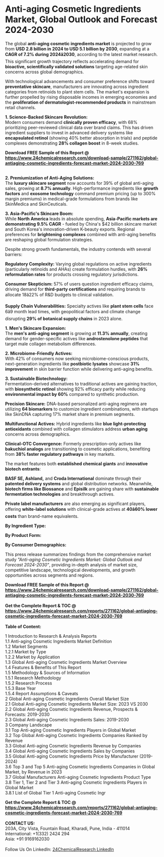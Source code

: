 <h1>Anti-aging Cosmetic Ingredients Market, Global Outlook and Forecast 2024-2030</h1><p>The global <strong>anti-aging cosmetic ingredients market</strong> is projected to grow from <strong>USD 2.8 billion in 2024 to USD 5.1 billion by 2030</strong>, expanding at a <strong>CAGR of 7.2% during 2024â2030</strong>, according to the latest market research. This significant growth trajectory reflects accelerating demand for <strong>bioactive, scientifically validated solutions</strong> targeting age-related skin concerns across global demographics.</p><p>With technological advancements and consumer preference shifts toward <strong>preventative skincare</strong>, manufacturers are innovating across ingredient categories from retinoids to plant stem cells. The market's expansion is further propelled by rising disposable incomes in emerging economies and the <strong>proliferation of dermatologist-recommended products</strong> in mainstream retail channels.</p><p><strong>1. Science-Backed Skincare Revolution:</strong><br>
Modern consumers demand <strong>clinically proven efficacy</strong>, with 68% prioritizing peer-reviewed clinical data over brand claims. This has driven ingredient suppliers to invest in advanced delivery systems like <strong>encapsulated retinol</strong> (showing 40% better absorption in trials) and peptide complexes demonstrating <strong>28% collagen boost</strong> in 8-week studies.</p><div><b>Download FREE Sample of this Report @ 
            <a href="https://www.24chemicalresearch.com/download-sample/271162/global-antiaging-cosmetic-ingredients-forecast-market-2024-2030-769">
            https://www.24chemicalresearch.com/download-sample/271162/global-antiaging-cosmetic-ingredients-forecast-market-2024-2030-769</a></b></div><br><p><strong>2. Premiumization of Anti-Aging Solutions:</strong><br>
The <strong>luxury skincare segment</strong> now accounts for 39% of global anti-aging sales, growing at <strong>8.7% annually</strong>. High-performance ingredients like <strong>growth factors</strong> and <strong>exosome technology</strong> command premium pricing (up to 300% margin premiums) in medical-grade formulations from brands like SkinMedica and SkinCeuticals.</p><p><strong>3. Asia-Pacific's Skincare Boom:</strong><br>
While <strong>North America</strong> leads in absolute spending, <strong>Asia-Pacific markets are demonstrating 9.5% CAGR</strong> - fueled by China's $42 billion skincare market and South Korea's innovation-driven K-beauty exports. Regional preferences for <strong>brightening complexes</strong> combined with anti-aging benefits are reshaping global formulation strategies.</p><p>Despite strong growth fundamentals, the industry contends with several barriers:</p><p><strong>Regulatory Complexity:</strong> Varying global regulations on active ingredients (particularly retinoids and AHAs) create formulation hurdles, with <strong>26% reformulation rates</strong> for products crossing regulatory jurisdictions.</p><p><strong>Consumer Skepticism:</strong> 57% of users question ingredient efficacy claims, driving demand for <strong>third-party certifications</strong> and requiring brands to allocate 18â22% of R&amp;D budgets to clinical validation.</p><p><strong>Supply Chain Vulnerabilities:</strong> Specialty actives like <strong>plant stem cells</strong> face 6â9 month lead times, with geopolitical factors and climate change disrupting <strong>29% of botanical supply chains</strong> in 2023 alone.</p><p><strong>1. Men's Skincare Expansion:</strong><br>
The <strong>men's anti-aging segment</strong> is growing at <strong>11.3% annually</strong>, creating demand for gender-specific actives like <strong>androstenolone peptides</strong> that target male collagen metabolism differences.</p><p><strong>2. Microbiome-Friendly Actives:</strong><br>
With 42% of consumers now seeking microbiome-conscious products, next-generation ingredients like <strong>postbiotic lysates</strong> showcase <strong>31% improvement</strong> in skin barrier function while delivering anti-aging benefits.</p><p><strong>3. Sustainable Biotechnology:</strong><br>
Fermentation-derived alternatives to traditional actives are gaining traction, with <strong>biosynthetic retinol</strong> showing 92% efficacy parity while reducing <strong>environmental impact by 60%</strong> compared to synthetic production.</p><p><strong>Precision Skincare:</strong> DNA-based personalized anti-aging regimens are utilizing <strong>64 biomarkers</strong> to customize ingredient combinations, with startups like SkinDNA capturing 17% market share in premium segments.</p><p><strong>Multifunctional Actives:</strong> Hybrid ingredients like <strong>blue light-protecting antioxidants</strong> combined with collagen stimulators address <strong>urban aging</strong> concerns across demographics.</p><p><strong>Clinical-OTC Convergence:</strong> Formerly prescription-only actives like <strong>bakuchiol analogs</strong> are transitioning to cosmetic applications, benefiting from <strong>38% faster regulatory pathways</strong> in key markets.</p><p>The market features both <strong>established chemical giants</strong> and <strong>innovative biotech entrants</strong>:</p><p><strong>BASF SE, Ashland,</strong> and <strong>Croda International</strong> dominate through their <strong>patented delivery systems</strong> and global distribution networks. Meanwhile, <strong>biotech firms like Biossance</strong> and <strong>Episilk</strong> are gaining share with <strong>sustainable fermentation technologies</strong> and breakthrough actives.</p><p><strong>Private label manufacturers</strong> are also emerging as significant players, offering <strong>white-label solutions</strong> with clinical-grade actives at <strong>40â60% lower costs</strong> than brand-name equivalents.</p><p><strong>By Ingredient Type:</strong></p><p><strong>By Product Form:</strong></p><p><strong>By Consumer Demographics:</strong></p><p>This press release summarizes findings from the comprehensive market study <em>"Anti-aging Cosmetic Ingredients Market: Global Outlook and Forecast 2024-2030"</em>, providing in-depth analysis of market size, competitive landscape, technological developments, and growth opportunities across segments and regions.</p><div><b>Download FREE Sample of this Report @ 
            <a href="https://www.24chemicalresearch.com/download-sample/271162/global-antiaging-cosmetic-ingredients-forecast-market-2024-2030-769">
            https://www.24chemicalresearch.com/download-sample/271162/global-antiaging-cosmetic-ingredients-forecast-market-2024-2030-769</a></b></div><br><div><b>Get the Complete Report & TOC @ 
            <a href="https://www.24chemicalresearch.com/reports/271162/global-antiaging-cosmetic-ingredients-forecast-market-2024-2030-769">
            https://www.24chemicalresearch.com/reports/271162/global-antiaging-cosmetic-ingredients-forecast-market-2024-2030-769</a></b></div><br>
            <b>Table of Content:</b><p>1 Introduction to Research & Analysis Reports<br />
    1.1 Anti-aging Cosmetic Ingredients Market Definition<br />
    1.2 Market Segments<br />
        1.2.1 Market by Type<br />
        1.2.2 Market by Application<br />
    1.3 Global Anti-aging Cosmetic Ingredients Market Overview<br />
    1.4 Features & Benefits of This Report<br />
    1.5 Methodology & Sources of Information<br />
        1.5.1 Research Methodology<br />
        1.5.2 Research Process<br />
        1.5.3 Base Year<br />
        1.5.4 Report Assumptions & Caveats<br />
2 Global Anti-aging Cosmetic Ingredients Overall Market Size<br />
    2.1 Global Anti-aging Cosmetic Ingredients Market Size: 2023 VS 2030<br />
    2.2 Global Anti-aging Cosmetic Ingredients Revenue, Prospects & Forecasts: 2019-2030<br />
    2.3 Global Anti-aging Cosmetic Ingredients Sales: 2019-2030<br />
3 Company Landscape<br />
    3.1 Top Anti-aging Cosmetic Ingredients Players in Global Market<br />
    3.2 Top Global Anti-aging Cosmetic Ingredients Companies Ranked by Revenue<br />
    3.3 Global Anti-aging Cosmetic Ingredients Revenue by Companies<br />
    3.4 Global Anti-aging Cosmetic Ingredients Sales by Companies<br />
    3.5 Global Anti-aging Cosmetic Ingredients Price by Manufacturer (2019-2024)<br />
    3.6 Top 3 and Top 5 Anti-aging Cosmetic Ingredients Companies in Global Market, by Revenue in 2023<br />
    3.7 Global Manufacturers Anti-aging Cosmetic Ingredients Product Type<br />
    3.8 Tier 1, Tier 2 and Tier 3 Anti-aging Cosmetic Ingredients Players in Global Market<br />
        3.8.1 List of Global Tier 1 Anti-aging Cosmetic Ingr</p><div><b>Get the Complete Report & TOC @ 
            <a href="https://www.24chemicalresearch.com/reports/271162/global-antiaging-cosmetic-ingredients-forecast-market-2024-2030-769">
            https://www.24chemicalresearch.com/reports/271162/global-antiaging-cosmetic-ingredients-forecast-market-2024-2030-769</a></b></div><br><b>CONTACT US:</b><br>
            203A, City Vista, Fountain Road, Kharadi, Pune, India - 411014<br>
            International: +1(332) 2424 294<br>
            Asia: +91 9169162030 <br><br>
            Follow Us On LinkedIn: <a href="https://www.linkedin.com/company/24chemicalresearch/">24ChemicalResearch LinkedIn</a>